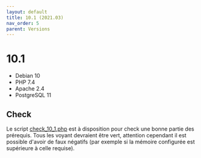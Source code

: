 ```yaml
---
layout: default
title: 10.1 (2021.03)
nav_order: 5
parent: Versions
---
```


# 10.1

- Debian 10
- PHP 7.4
- Apache 2.4
- PostgreSQL 11

## Check

Le script [check_10_1.php](https://faros.lephare.com/check_faros_version/check_10_1.php) est à disposition pour check une bonne partie des prérequis.
Tous les voyant devraient être vert, attention cependant il est possible d'avoir de faux négatifs (par exemple si la mémoire configurée est supérieure à celle requise).
